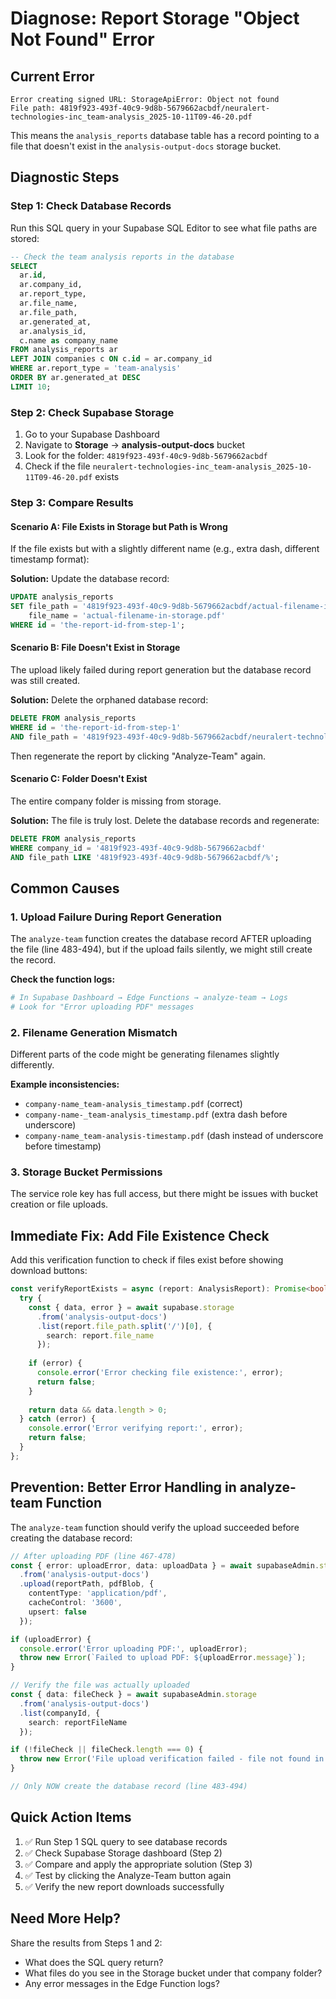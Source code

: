 # Diagnose: Report Storage "Object Not Found" Error

## Current Error
```
Error creating signed URL: StorageApiError: Object not found
File path: 4819f923-493f-40c9-9d8b-5679662acbdf/neuralert-technologies-inc_team-analysis_2025-10-11T09-46-20.pdf
```

This means the `analysis_reports` database table has a record pointing to a file that doesn't exist in the `analysis-output-docs` storage bucket.

## Diagnostic Steps

### Step 1: Check Database Records
Run this SQL query in your Supabase SQL Editor to see what file paths are stored:

```sql
-- Check the team analysis reports in the database
SELECT 
  ar.id,
  ar.company_id,
  ar.report_type,
  ar.file_name,
  ar.file_path,
  ar.generated_at,
  ar.analysis_id,
  c.name as company_name
FROM analysis_reports ar
LEFT JOIN companies c ON c.id = ar.company_id
WHERE ar.report_type = 'team-analysis'
ORDER BY ar.generated_at DESC
LIMIT 10;
```

### Step 2: Check Supabase Storage
1. Go to your Supabase Dashboard
2. Navigate to **Storage** → **analysis-output-docs** bucket
3. Look for the folder: `4819f923-493f-40c9-9d8b-5679662acbdf`
4. Check if the file `neuralert-technologies-inc_team-analysis_2025-10-11T09-46-20.pdf` exists

### Step 3: Compare Results

#### Scenario A: File Exists in Storage but Path is Wrong
If the file exists but with a slightly different name (e.g., extra dash, different timestamp format):

**Solution:** Update the database record:
```sql
UPDATE analysis_reports
SET file_path = '4819f923-493f-40c9-9d8b-5679662acbdf/actual-filename-in-storage.pdf',
    file_name = 'actual-filename-in-storage.pdf'
WHERE id = 'the-report-id-from-step-1';
```

#### Scenario B: File Doesn't Exist in Storage
The upload likely failed during report generation but the database record was still created.

**Solution:** Delete the orphaned database record:
```sql
DELETE FROM analysis_reports
WHERE id = 'the-report-id-from-step-1'
AND file_path = '4819f923-493f-40c9-9d8b-5679662acbdf/neuralert-technologies-inc_team-analysis_2025-10-11T09-46-20.pdf';
```

Then regenerate the report by clicking "Analyze-Team" again.

#### Scenario C: Folder Doesn't Exist
The entire company folder is missing from storage.

**Solution:** The file is truly lost. Delete the database records and regenerate:
```sql
DELETE FROM analysis_reports
WHERE company_id = '4819f923-493f-40c9-9d8b-5679662acbdf'
AND file_path LIKE '4819f923-493f-40c9-9d8b-5679662acbdf/%';
```

## Common Causes

### 1. Upload Failure During Report Generation
The `analyze-team` function creates the database record AFTER uploading the file (line 483-494), but if the upload fails silently, we might still create the record.

**Check the function logs:**
```bash
# In Supabase Dashboard → Edge Functions → analyze-team → Logs
# Look for "Error uploading PDF" messages
```

### 2. Filename Generation Mismatch
Different parts of the code might be generating filenames slightly differently.

**Example inconsistencies:**
- `company-name_team-analysis_timestamp.pdf` (correct)
- `company-name-_team-analysis_timestamp.pdf` (extra dash before underscore)
- `company-name_team-analysis-timestamp.pdf` (dash instead of underscore before timestamp)

### 3. Storage Bucket Permissions
The service role key has full access, but there might be issues with bucket creation or file uploads.

## Immediate Fix: Add File Existence Check

Add this verification function to check if files exist before showing download buttons:

```typescript
const verifyReportExists = async (report: AnalysisReport): Promise<boolean> => {
  try {
    const { data, error } = await supabase.storage
      .from('analysis-output-docs')
      .list(report.file_path.split('/')[0], {
        search: report.file_name
      });
    
    if (error) {
      console.error('Error checking file existence:', error);
      return false;
    }
    
    return data && data.length > 0;
  } catch (error) {
    console.error('Error verifying report:', error);
    return false;
  }
};
```

## Prevention: Better Error Handling in analyze-team Function

The `analyze-team` function should verify the upload succeeded before creating the database record:

```typescript
// After uploading PDF (line 467-478)
const { error: uploadError, data: uploadData } = await supabaseAdmin.storage
  .from('analysis-output-docs')
  .upload(reportPath, pdfBlob, {
    contentType: 'application/pdf',
    cacheControl: '3600',
    upsert: false
  });

if (uploadError) {
  console.error('Error uploading PDF:', uploadError);
  throw new Error(`Failed to upload PDF: ${uploadError.message}`);
}

// Verify the file was actually uploaded
const { data: fileCheck } = await supabaseAdmin.storage
  .from('analysis-output-docs')
  .list(companyId, {
    search: reportFileName
  });

if (!fileCheck || fileCheck.length === 0) {
  throw new Error('File upload verification failed - file not found in storage');
}

// Only NOW create the database record (line 483-494)
```

## Quick Action Items

1. ✅ Run Step 1 SQL query to see database records
2. ✅ Check Supabase Storage dashboard (Step 2)
3. ✅ Compare and apply the appropriate solution (Step 3)
4. ✅ Test by clicking the Analyze-Team button again
5. ✅ Verify the new report downloads successfully

## Need More Help?

Share the results from Steps 1 and 2:
- What does the SQL query return?
- What files do you see in the Storage bucket under that company folder?
- Any error messages in the Edge Function logs?





